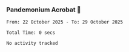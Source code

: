 ### Pandemonium Acrobat 🤸

<!--START_SECTION:waka-->

```all_time
From: 22 October 2025 - To: 29 October 2025

Total Time: 0 secs

No activity tracked
```

<!--END_SECTION:waka-->
